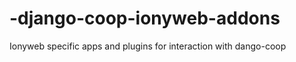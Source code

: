 -django-coop-ionyweb-addons
===========================

Ionyweb specific apps and plugins for interaction with dango-coop